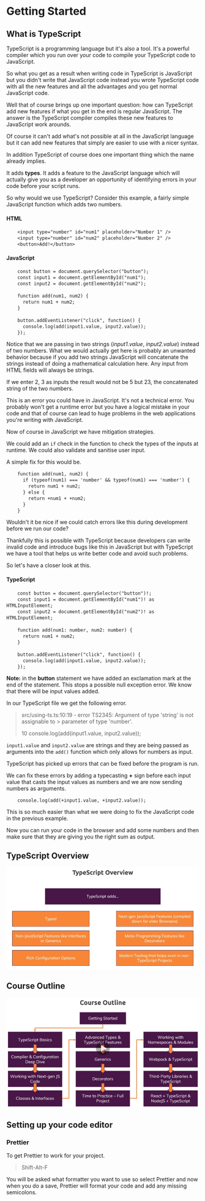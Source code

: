 # Getting Started

## What is TypeScript

TypeScript is a programming language but it's also a tool. It's a powerful compiler which you run over your code to compile your TypeScript code to JavaScript.

So what you get as a result when writing code in TypeScript is JavaScript but you didn't write that JavaScript code instead you wrote TypeScript code with all the new features and all the advantages and you get normal JavaScript code.

Well that of course brings up one important question: how can TypeScript add new features if what you get in the end is regular JavaScript. The answer is the TypeScript compiler compiles these new features to JavaScript work arounds.

Of course it can't add what's not possible at all in the JavaScript language but it can add new features that simply are easier to use with a nicer syntax.

In addition TypeScript of course does one important thing which the name already implies.

It adds **types**. It adds a feature to the JavaScript language which will actually give you as a developer an opportunity of identifying errors in your code before your script runs.

So why would we use TypeScript? Consider this example, a fairly simple JavaScript function which adds two numbers.

#### HTML

```
    <input type="number" id="num1" placeholder="Number 1" />
    <input type="number" id="num2" placeholder="Number 2" />
    <button>Add!</button>
```

#### JavaScript

```
    const button = document.querySelector("button");
    const input1 = document.getElementById("num1");
    const input2 = document.getElementById("num2");

    function add(num1, num2) {
      return num1 + num2;
    }

    button.addEventListener("click", function() {
      console.log(add(input1.value, input2.value));
    });
```

Notice that we are passing in two strings (_input1.value_, _input2.value_) instead of two numbers. What we would actually get here is probably an unwanted behavior because if you add two strings JavaScript will concatenate the strings instead of doing a mathematical calculation here. Any input from HTML fields will always be strings.

If we enter 2, 3 as inputs the result would not be 5 but 23, the concatenated string of the two numbers.

This is an error you could have in JavaScript. It's not a technical error. You probably won't get a runtime error but you have a logical mistake in your code and that of course can lead to huge problems in the web applications you're writing with JavaScript.

Now of course in JavaScript we have mitigation strategies.

We could add an `if` check in the function to check the types of the inputs at runtime. We could also validate and sanitise user input.

A simple fix for this would be.

```
    function add(num1, num2) {
      if (typeof(num1) === 'number' && typeof(num1) === 'number') {
        return num1 + num2;
      } else {
        return +num1 + +num2;
      }
    }
```

Wouldn't it be nice if we could catch errors like this during development before we run our code?

Thankfully this is possible with TypeScript because developers can write invalid code and introduce bugs like this in JavaScript but with TypeScript we have a tool that helps us write better code and avoid such problems.

So let's have a closer look at this.

#### TypeScript

```
    const button = document.querySelector("button")!;
    const input1 = document.getElementById("num1")! as HTMLInputElement;
    const input2 = document.getElementById("num2")! as HTMLInputElement;

    function add(num1: number, num2: number) {
      return num1 + num2;
    }

    button.addEventListener("click", function() {
      console.log(add(input1.value, input2.value));
    });
```

**Note:** in the **button** statement we have added an exclamation mark at the end of the statement. This stops a possible null exception error. We know that there will be input values added.

In our TypeScript file we get the following error.

> src/using-ts.ts:10:19 - error TS2345: Argument of type 'string' is not assignable to > parameter of type 'number'.
>
> 10 console.log(add(input1.value, input2.value));

`input1.value` and `input2.value` are strings and they are being passed as arguments into the `add()` function which only allows for numbers as input.

TypeScript has picked up errors that can be fixed before the program is run.

We can fix these errors by adding a typecasting **+** sign before each input value that casts the input values as numbers and we are now sending numbers as arguments.

```
    console.log(add(+input1.value, +input2.value));
```

This is so much easier than what we were doing to fix the JavaScript code in the previous example.

Now you can run your code in the browser and add some numbers and then make sure that they are giving you the right sum as output.

## TypeScript Overview

![TypeScript overview](assets/images/typescript-overview.jpg "TypeScript overview")

## Course Outline

![Course Outline](assets/images/course-outline.jpg "Course Outline")

## Setting up your code editor

### Prettier

To get Prettier to work for your project.

> Shift-Alt-F

You will be asked what formatter you want to use so select Prettier and now when you do a save, Prettier will format your code and add any missing semicolons.
